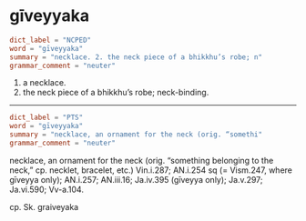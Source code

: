 # gīveyyaka

``` toml
dict_label = "NCPED"
word = "gīveyyaka"
summary = "necklace. 2. the neck piece of a bhikkhu’s robe; n"
grammar_comment = "neuter"
```

1. a necklace.
2. the neck piece of a bhikkhu’s robe; neck\-binding.

--------------------

``` toml
dict_label = "PTS"
word = "gīveyyaka"
summary = "necklace, an ornament for the neck (orig. “somethi"
grammar_comment = "neuter"
```

necklace, an ornament for the neck (orig. “something belonging to the neck,” cp. necklet, bracelet, etc.) Vin.i.287; AN.i.254 sq (= Vism.247, where gīveyya only); AN.i.257; AN.iii.16; Ja.iv.395 (gīveyya only); Ja.v.297; Ja.vi.590; Vv\-a.104.

cp. Sk. graiveyaka

